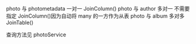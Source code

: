 photo 与 photometadata 一对一 JoinColumn()
photo 与 author 多对一 不需要指定 JoinColumn()因为自动将 many 的一方作为从表
photo 与 album 多对多 JoinTable()

查询方法见 photoService
